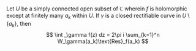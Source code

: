 Let $U$ be a simply connected open subset of $\mathbb{C}$ wherein $f$ is holomorphic except at finitely many $a_k$ within $U$. If $\gamma$ is a closed rectifiable curve in $U\setminus \{a_k\}$, then 
$$
\int _\gamma f(z) dz = 2\pi i \sum_{k=1}^n W_\gamma(a_k)\text{Res}_f(a_k)
$$